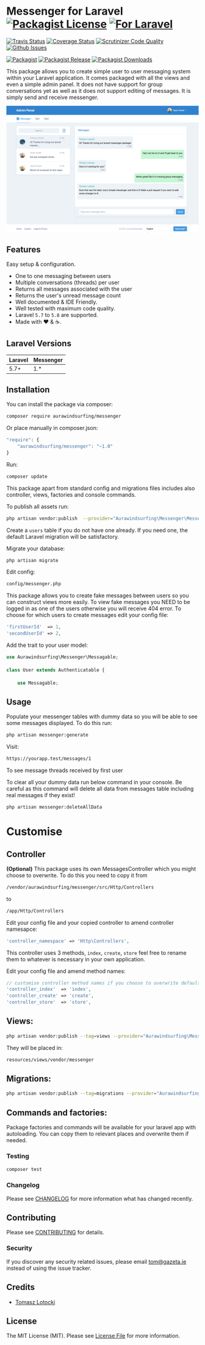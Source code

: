 # Messenger for Laravel [![Packagist License][badge_license]](LICENSE.md) [![For Laravel][badge_laravel]][link-github-repo]

[![Travis Status][badge_build]][link-travis]
[![Coverage Status][badge_coverage]][link-scrutinizer]
[![Scrutinizer Code Quality][badge_quality]][link-scrutinizer]
[![Github Issues][badge_issues]][link-github-issues]

[![Packagist][badge_package]][link-packagist]
[![Packagist Release][badge_release]][link-packagist]
[![Packagist Downloads][badge_downloads]][link-packagist]

This package allows you to create simple user to user messaging system  within your Laravel application. It comes packaged with all the views and even a simple admin panel.
It does not have support for group conversations yet as well as it does not support editing of messages. It is simply send and receive messenger.

![Messenger Dashboard](https://github.com/aurawindsurfing/messenger/blob/master/messages_dashboard.png?raw=true)

## Features
Easy setup &amp; configuration.
* One to one messaging between users
* Multiple conversations (threads) per user
* Returns all messages associated with the user
* Returns the user's unread message count
* Well documented &amp; IDE Friendly.
* Well tested with maximum code quality.
* Laravel `5.7` to `5.8` are supported.
* Made with :heart: &amp; :coffee:.

## Laravel Versions

Laravel | Messenger
--- | ---
5.7+ | 1.*

## Installation

You can install the package via composer:

```bash
composer require aurawindsurfing/messenger
```

Or place manually in composer.json:

```php
"require": {
    "aurawindsurfing/messenger": "~1.0"
}
```

Run:

```bash
composer update
```

This package apart from standard config and migrations files includes also controller, views, factories and console commands. 

To publish all assets run:
```bash
php artisan vendor:publish  --provider="Aurawindsurfing\Messenger\MessengerServiceProvider"
```
Create a `users` table if you do not have one already. If you need one, the default Laravel migration will be satisfactory.

Migrate your database:

```bash
php artisan migrate
```

Edit config:

```bash
config/messenger.php
```

This package allows you to create fake messages between users so you can construct views more easily. To view fake messages you NEED to be logged in as one of the users otherwise you will receive 404 error.
To choose for which users to create messages edit your config file:

```php
'firstUserId'  => 1,
'secondUserId' => 2,
```

Add the trait to your user model:

```php
use Aurawindsurfing\Messenger\Messagable;

class User extends Authenticatable {

    use Messagable;

```

## Usage

Populate your messenger tables with dummy data so you will be able to see some messages displayed. To do this run:
```bash
php artisan messenger:generate
```

Visit:

```bash
https://yourapp.test/messages/1
```
To see message threads received by first user

To clear all your dummy data run below command in your console. Be careful as this command will delete all data from messages table including real messages if they exist!
```bash
php artisan messenger:deleteAllData
```

# Customise

## Controller 

**(Optional)** This package uses its own MessagesController which you might choose to overwrite. To do this you need to copy it from 
```bash
/vendor/aurawindsurfing/messenger/src/Http/Controllers
``` 
to 
```bash
/app/Http/Controllers

```
Edit your config file and your copied controller to amend controller namesapce:
```php
'controller_namespace' => 'Http\Controllers',
```

This controller uses 3 methods, ``index``, ``create``, ``store`` feel free to rename them to whatever is necessary in your own application.

Edit your config file and amend method names:
```php
// customise controller method names if you choose to overwrite default controller
'controller_index'  => 'index',
'controller_create' => 'create',
'controller_store'  => 'store',

```
## Views:

```bash
php artisan vendor:publish --tag=views --provider="Aurawindsurfing\Messenger\MessengerServiceProvider"
```

They will be placed in:
```bash
resources/views/vendor/messenger
```
    
## Migrations:

```bash
php artisan vendor:publish --tag=migrations --provider="Aurawindsurfing\Messenger\MessengerServiceProvider" 
```

## Commands and factories:

Package factories and commands will be available for your laravel app with autoloading. You can copy them to relevant places and overwrite them if needed.


### Testing

``` bash
composer test
```

### Changelog

Please see [CHANGELOG](CHANGELOG.md) for more information what has changed recently.

## Contributing

Please see [CONTRIBUTING](CONTRIBUTING.md) for details.

### Security

If you discover any security related issues, please email tom@gazeta.ie instead of using the issue tracker.

## Credits

- [Tomasz Lotocki](https://github.com/aurawindsurfing)

## License

The MIT License (MIT). Please see [License File](LICENSE.md) for more information.


[badge_laravel]:      https://img.shields.io/badge/Laravel-5.7%20to%205.8-orange.svg?style=flat-square
[badge_license]:      https://img.shields.io/packagist/l/aurawindsurfing/messenger.svg?style=flat-square
[badge_build]:        https://img.shields.io/travis/aurawindsurfing/messenger.svg?style=flat-square
[badge_coverage]:     https://img.shields.io/scrutinizer/coverage/g/aurawindsurfing/messenger.svg?style=flat-square
[badge_quality]:      https://img.shields.io/scrutinizer/g/aurawindsurfing/messenger.svg?style=flat-square
[badge_issues]:       https://img.shields.io/github/issues/aurawindsurfing/messenger.svg?style=flat-square
[badge_package]:      https://img.shields.io/badge/package-aurawindsurfing/messenger-blue.svg?style=flat-square
[badge_release]:      https://img.shields.io/packagist/v/aurawindsurfing/messenger.svg?style=flat-square
[badge_downloads]:    https://img.shields.io/packagist/dt/aurawindsurfing/messenger.svg?style=flat-square

[link-author]:        https://github.com/aurawindsurfing
[link-github-repo]:   https://github.com/aurawindsurfing/messenger
[link-github-issues]: https://github.com/aurawindsurfing/messenger/issues
[link-contributors]:  https://github.com/aurawindsurfing/messenger/graphs/contributors
[link-packagist]:     https://packagist.org/packages/aurawindsurfing/messenger
[link-travis]:        https://travis-ci.org/aurawindsurfing/messenger
[link-scrutinizer]:   https://scrutinizer-ci.com/g/aurawindsurfing/messenger/?branch=master
[link-insight]:       https://insight.sensiolabs.com/projects/0fe62754-1219-409a-9d05-b6ae7e3e342f


